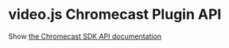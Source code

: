 # video.js Chromecast Plugin API

<!-- START doctoc generated TOC please keep comment here to allow auto update -->
<!-- DON'T EDIT THIS SECTION, INSTEAD RE-RUN doctoc TO UPDATE -->

Show [the Chromecast SDK API documentation](https://developers.google.com/cast/docs/chrome_sender_advanced)
